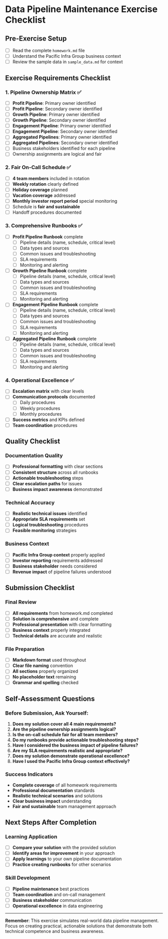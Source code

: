 # Data Pipeline Maintenance Exercise Checklist

## Pre-Exercise Setup
- [ ] Read the complete `homework.md` file
- [ ] Understand the Pacific Infra Group business context
- [ ] Review the sample data in `sample_data.md` for context

## Exercise Requirements Checklist

### 1. Pipeline Ownership Matrix ✅
- [ ] **Profit Pipeline**: Primary owner identified
- [ ] **Profit Pipeline**: Secondary owner identified  
- [ ] **Growth Pipeline**: Primary owner identified
- [ ] **Growth Pipeline**: Secondary owner identified
- [ ] **Engagement Pipeline**: Primary owner identified
- [ ] **Engagement Pipeline**: Secondary owner identified
- [ ] **Aggregated Pipelines**: Primary owner identified
- [ ] **Aggregated Pipelines**: Secondary owner identified
- [ ] Business stakeholders identified for each pipeline
- [ ] Ownership assignments are logical and fair

### 2. Fair On-Call Schedule ✅
- [ ] **4 team members** included in rotation
- [ ] **Weekly rotation** clearly defined
- [ ] **Holiday coverage** planned
- [ ] **Vacation coverage** addressed
- [ ] **Monthly investor report period** special monitoring
- [ ] Schedule is **fair and sustainable**
- [ ] Handoff procedures documented

### 3. Comprehensive Runbooks ✅
- [ ] **Profit Pipeline Runbook** complete
  - [ ] Pipeline details (name, schedule, critical level)
  - [ ] Data types and sources
  - [ ] Common issues and troubleshooting
  - [ ] SLA requirements
  - [ ] Monitoring and alerting
- [ ] **Growth Pipeline Runbook** complete
  - [ ] Pipeline details (name, schedule, critical level)
  - [ ] Data types and sources
  - [ ] Common issues and troubleshooting
  - [ ] SLA requirements
  - [ ] Monitoring and alerting
- [ ] **Engagement Pipeline Runbook** complete
  - [ ] Pipeline details (name, schedule, critical level)
  - [ ] Data types and sources
  - [ ] Common issues and troubleshooting
  - [ ] SLA requirements
  - [ ] Monitoring and alerting
- [ ] **Aggregated Pipeline Runbook** complete
  - [ ] Pipeline details (name, schedule, critical level)
  - [ ] Data types and sources
  - [ ] Common issues and troubleshooting
  - [ ] SLA requirements
  - [ ] Monitoring and alerting

### 4. Operational Excellence ✅
- [ ] **Escalation matrix** with clear levels
- [ ] **Communication protocols** documented
  - [ ] Daily procedures
  - [ ] Weekly procedures
  - [ ] Monthly procedures
- [ ] **Success metrics** and KPIs defined
- [ ] **Team coordination** procedures

## Quality Checklist

### Documentation Quality
- [ ] **Professional formatting** with clear sections
- [ ] **Consistent structure** across all runbooks
- [ ] **Actionable troubleshooting** steps
- [ ] **Clear escalation paths** for issues
- [ ] **Business impact awareness** demonstrated

### Technical Accuracy
- [ ] **Realistic technical issues** identified
- [ ] **Appropriate SLA requirements** set
- [ ] **Logical troubleshooting** procedures
- [ ] **Feasible monitoring** strategies

### Business Context
- [ ] **Pacific Infra Group context** properly applied
- [ ] **Investor reporting** requirements addressed
- [ ] **Business stakeholder** needs considered
- [ ] **Revenue impact** of pipeline failures understood

## Submission Checklist

### Final Review
- [ ] **All requirements** from homework.md completed
- [ ] **Solution is comprehensive** and complete
- [ ] **Professional presentation** with clear formatting
- [ ] **Business context** properly integrated
- [ ] **Technical details** are accurate and realistic

### File Preparation
- [ ] **Markdown format** used throughout
- [ ] **Clear file naming** convention
- [ ] **All sections** properly organized
- [ ] **No placeholder text** remaining
- [ ] **Grammar and spelling** checked

## Self-Assessment Questions

### Before Submission, Ask Yourself:
1. **Does my solution cover all 4 main requirements?**
2. **Are the pipeline ownership assignments logical?**
3. **Is the on-call schedule fair for all team members?**
4. **Do my runbooks provide actionable troubleshooting steps?**
5. **Have I considered the business impact of pipeline failures?**
6. **Are my SLA requirements realistic and appropriate?**
7. **Does my solution demonstrate operational excellence?**
8. **Have I used the Pacific Infra Group context effectively?**

### Success Indicators
- **Complete coverage** of all homework requirements
- **Professional documentation** standards
- **Realistic technical scenarios** and solutions
- **Clear business impact** understanding
- **Fair and sustainable** team management approach

## Next Steps After Completion

### Learning Application
- [ ] **Compare your solution** with the provided solution
- [ ] **Identify areas for improvement** in your approach
- [ ] **Apply learnings** to your own pipeline documentation
- [ ] **Practice creating runbooks** for other scenarios

### Skill Development
- [ ] **Pipeline maintenance** best practices
- [ ] **Team coordination** and on-call management
- [ ] **Business stakeholder** communication
- [ ] **Operational excellence** in data engineering

---

**Remember**: This exercise simulates real-world data pipeline management. Focus on creating practical, actionable solutions that demonstrate both technical competence and business awareness.
